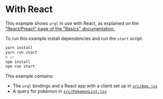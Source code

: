 # With React

This example shows `urql` in use with React, as explained on the ["React/Preact" page of the "Basics"
documentation.](https://formidable.com/open-source/urql/docs/basics/react-preact/)

To run this example install dependencies and run the `start` script:

```sh
yarn install
yarn run start
# or
npm install
npm run start
```

This example contains:

- The `urql` bindings and a React app with a client set up in [`src/App.jsx`](src/App.jsx)
- A query for pokémon in [`src/PokemonList.jsx`](src/PokemonList.jsx)
